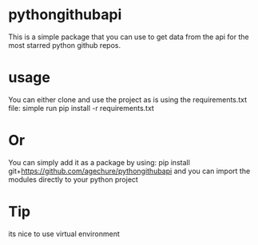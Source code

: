 # pythongithubapi 

This is a simple package that you can use to get data from the api for the most starred python github repos. 

# usage 
You can either clone and use the project as is using the requirements.txt file: simple run  pip install -r requirements.txt 

# Or 

You can simply add it as a package by using: pip install git+https://github.com/agechure/pythongithubapi and you can import the modules
directly to your python project 

# Tip 
its nice to use virtual environment

